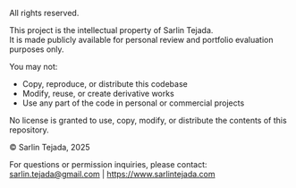 All rights reserved.

This project is the intellectual property of Sarlin Tejada.  
It is made publicly available for personal review and portfolio evaluation purposes only.

You may not:
- Copy, reproduce, or distribute this codebase
- Modify, reuse, or create derivative works
- Use any part of the code in personal or commercial projects

No license is granted to use, copy, modify, or distribute the contents of this repository.

© Sarlin Tejada, 2025

For questions or permission inquiries, please contact:  
sarlin.tejada@gmail.com | https://www.sarlintejada.com